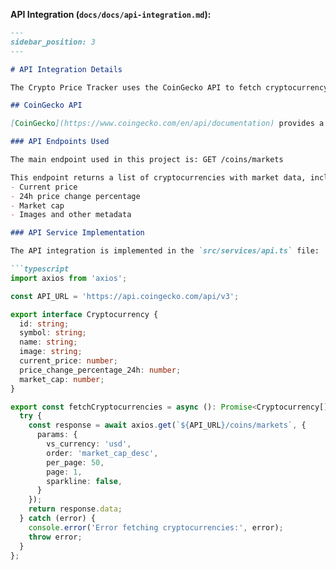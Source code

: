 **API Integration (`docs/docs/api-integration.md`):**

```markdown
---
sidebar_position: 3
---

# API Integration Details

The Crypto Price Tracker uses the CoinGecko API to fetch cryptocurrency data. This document explains how the API integration is implemented.

## CoinGecko API

[CoinGecko](https://www.coingecko.com/en/api/documentation) provides a free API for cryptocurrency data, which we use to fetch current prices, market caps, and 24-hour price changes.

### API Endpoints Used

The main endpoint used in this project is: GET /coins/markets

This endpoint returns a list of cryptocurrencies with market data, including:
- Current price
- 24h price change percentage
- Market cap
- Images and other metadata

### API Service Implementation

The API integration is implemented in the `src/services/api.ts` file:

```typescript
import axios from 'axios';

const API_URL = 'https://api.coingecko.com/api/v3';

export interface Cryptocurrency {
  id: string;
  symbol: string;
  name: string;
  image: string;
  current_price: number;
  price_change_percentage_24h: number;
  market_cap: number;
}

export const fetchCryptocurrencies = async (): Promise<Cryptocurrency[]> => {
  try {
    const response = await axios.get(`${API_URL}/coins/markets`, {
      params: {
        vs_currency: 'usd',
        order: 'market_cap_desc',
        per_page: 50,
        page: 1,
        sparkline: false,
      }
    });
    return response.data;
  } catch (error) {
    console.error('Error fetching cryptocurrencies:', error);
    throw error;
  }
};